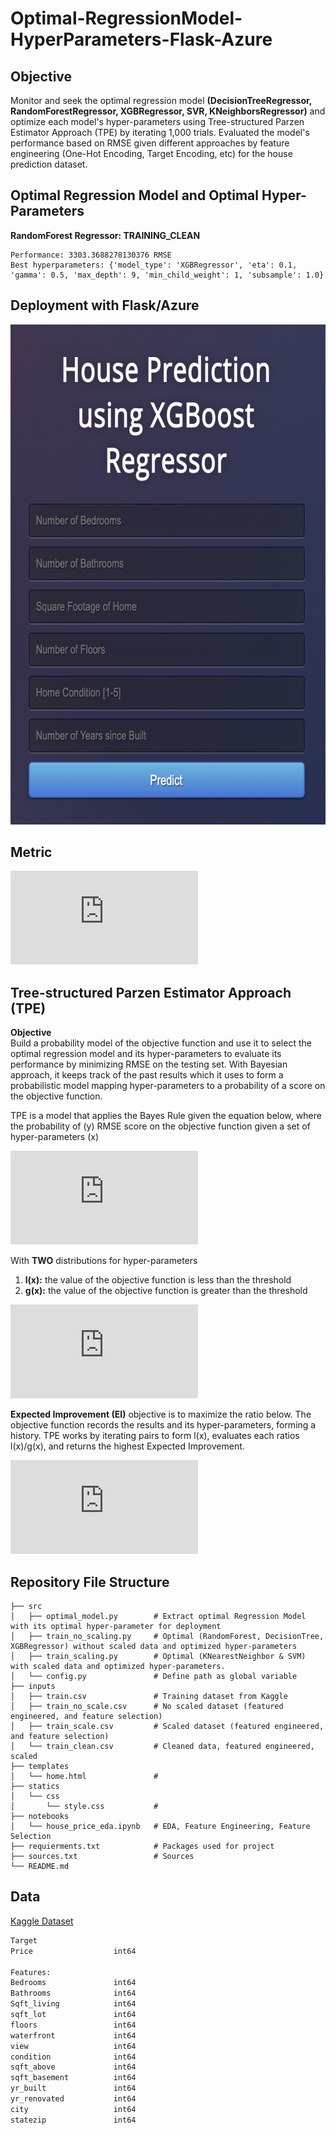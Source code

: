 # Optimal-RegressionModel-HyperParameters-Flask-Azure

## Objective
Monitor and seek the optimal regression model **(DecisionTreeRegressor, RandomForestRegressor, XGBRegressor, SVR, KNeighborsRegressor)** and optimize each model's hyper-parameters using Tree-structured Parzen Estimator Approach (TPE) by iterating 1,000 trials. Evaluated the model's performance based on RMSE given different approaches by feature engineering (One-Hot Encoding, Target Encoding, etc) for the house prediction dataset. 

## Optimal Regression Model and Optimal Hyper-Parameters

**RandomForest Regressor: TRAINING_CLEAN**
```
Performance: 3303.3688278130376 RMSE
Best hyperparameters: {'model_type': 'XGBRegressor', 'eta': 0.1, 'gamma': 0.5, 'max_depth': 9, 'min_child_weight': 1, 'subsample': 1.0}
```

## Deployment with Flask/Azure
<p align="center">
  <img width="600" height="800" src="https://github.com/jf20541/Optimal-RegressionModel-HyperParameters-Flask-Azure/blob/main/inputs/Screen%20Shot%202021-09-14%20at%2012.11.13%20PM.png?raw=true">
</p>

## Metric
![](https://latex.codecogs.com/svg.latex?%5Cfn_phv%20%5Clarge%20RMSE%20%3D%20%5Csqrt%7B%5Cfrac%7B%5Csum_%7Bi%3D1%7D%5E%7BN%7D%28Predicted_%7Bi%7D%20-%20Actual_%7Bi%7D%5E%7B%7D%29%5E%7B2%7D%7D%7BN%7D%7D)


## Tree-structured Parzen Estimator Approach (TPE)
**Objective**\
Build a probability model of the objective function and use it to select the optimal regression model and its hyper-parameters to evaluate its performance by minimizing RMSE on the testing set. With Bayesian approach, it keeps track of the past results which it uses to form a probabilistic model mapping hyper-parameters to a probability of a score on the objective function.

TPE is a model that applies the Bayes Rule given the equation below, where the probability of (y) RMSE score on the objective function given a set of hyper-parameters (x)

![](https://latex.codecogs.com/svg.latex?%5Cfn_phv%20%5Clarge%20p%28y%7Cx%29%20%3D%20%5Cfrac%7Bp%28x%7Cy%29*p%28y%29%7D%7Bp%28x%29%7D)


With **TWO** distributions for hyper-parameters
1. **l(x):** the value of the objective function is less than the threshold
2. **g(x):** the value of the objective function is greater than the threshold

![](https://latex.codecogs.com/svg.latex?%5Cfn_phv%20%5Clarge%20p%28x%7Cy%29%20%3D%5Cleft%5C%7B%5Cbegin%7Bmatrix%7D%20%5Cl%28x%29%20%26%20if%5C%3B%20y%20%3C%20y*%5C%5C%20g%28x%29%20%26%20if%5C%3B%20y%20%5Cgeq%20y*%20%5Cend%7Bmatrix%7D%5Cright.)

**Expected Improvement (EI)** objective is to maximize the ratio below. The objective function records the results and its hyper-parameters, forming a history. TPE works by iterating pairs to form l(x), evaluates each ratios l(x)/g(x), and returns the highest Expected Improvement.

![](https://latex.codecogs.com/svg.latex?%5Cfn_phv%20%5Clarge%20EI_%7By*%7D%20%28x%29%20%3D%20arg%20max_%7Bx%5Cepsilon%20%5Cchi%20%7D%20%5Cfrac%7Bl%28x%29%7D%7Bg%28x%29%7D)


## Repository File Structure
    ├── src          
    │   ├── optimal_model.py        # Extract optimal Regression Model with its optimal hyper-parameter for deployment
    │   ├── train_no_scaling.py     # Optimal (RandomForest, DecisionTree, XGBRegressor) without scaled data and optimized hyper-parameters
    │   ├── train_scaling.py        # Optimal (KNearestNeighbor & SVM) with scaled data and optimized hyper-parameters.
    │   └── config.py               # Define path as global variable
    ├── inputs
    │   ├── train.csv               # Training dataset from Kaggle
    │   ├── train_no_scale.csv      # No scaled dataset (featured engineered, and feature selection)
    │   ├── train_scale.csv         # Scaled dataset (featured engineered, and feature selection)
    │   └── train_clean.csv         # Cleaned data, featured engineered, scaled
    ├── templates
    │   └── home.html               #
    ├── statics
    │   └── css
    │       └── style.css           #
    ├── notebooks
    │   └── house_price_eda.ipynb   # EDA, Feature Engineering, Feature Selection
    ├── requierments.txt            # Packages used for project
    ├── sources.txt                 # Sources
    └── README.md

## Data
[Kaggle Dataset](https://www.kaggle.com/anmolkumar/health-insurance-cross-sell-prediction)
```bash
Target  
Price                  int64

Features: 
Bedrooms               int64
Bathrooms              int64
Sqft_living            int64
sqft_lot               int64
floors                 int64
waterfront             int64
view                   int64
condition              int64
sqft_above             int64
sqft_basement          int64
yr_built               int64
yr_renovated           int64
city                   int64
statezip               int64
```

